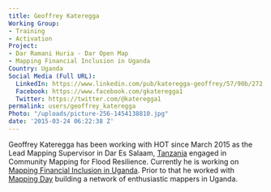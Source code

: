 ```yaml
---
title: Geoffrey Kateregga
Working Group:
- Training
- Activation
Project:
- Dar Ramani Huria - Dar Open Map
- Mapping Financial Inclusion in Uganda
Country: Uganda
Social Media (Full URL):
  LinkedIn: https://www.linkedin.com/pub/kateregga-geoffrey/57/90b/272
  Facebook: https://www.facebook.com/gkateregga1
  Twitter: https://twitter.com/@kateregga1
permalink: users/geoffrey_kateregga
Photo: "/uploads/picture-256-1454138810.jpg"
date: '2015-03-24 06:22:38 Z'
---
```

<p>Geoffrey Kateregga has been working with HOT since March 2015 as the Lead Mapping Supervisor in Dar Es Salaam, <a href="http://hotosm.org/projects/tanzania">Tanzania</a> engaged in Community Mapping for Flood Resilience. Currently he is working on <a href="https://hotosm.org/projects/mapping_financial_inclusion_in_uganda" target="_blank">Mapping Financial Inclusion in Uganda</a>. Prior to that he worked with <a href="http://www.mappingday.com/" target="_blank">Mapping Day</a> building a network of enthusiastic mappers in Uganda.</p>
